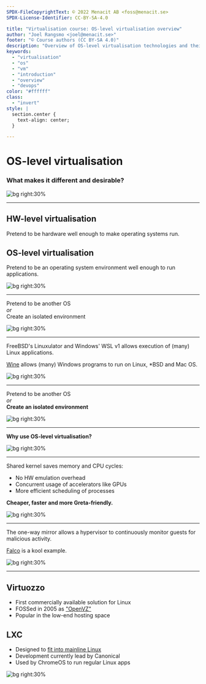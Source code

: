 ```yaml
---
SPDX-FileCopyrightText: © 2022 Menacit AB <foss@menacit.se>
SPDX-License-Identifier: CC-BY-SA-4.0

title: "Virtualisation course: OS-level virtualisation overview"
author: "Joel Rangsmo <joel@menacit.se>"
footer: "© Course authors (CC BY-SA 4.0)"
description: "Overview of OS-level virtualisation technologies and their uses"
keywords:
  - "virtualisation"
  - "os"
  - "vm"
  - "introduction"
  - "overview"
  - "devops"
color: "#ffffff"
class:
  - "invert"
style: |
  section.center {
    text-align: center;
  }

---
```

<!-- _footer: "© Course authors (CC BY-SA 4.0) - Image: © Wendelin Jacober (CC0 1.0)" -->
# OS-level virtualisation
### What makes it different and desirable?

![bg right:30%](images/17-cyberpunk_mirrors.jpg)

<!--
- Up until this point, we've mostly talked about things from a HW-level virtualisation perspective

Segue: May be time to refresh the differences between HW-level and OS-level
-->

---
<!-- _footer: "© Course authors (CC BY-SA 4.0) - Image: © Dennis van Zuijlekom (CC BY-SA 2.0)" -->
## HW-level virtualisation
Pretend to be hardware well enough to make operating systems run.

## OS-level virtualisation
Pretend to be an operating system environment well enough to run applications.

![bg right:30%](images/17-lock_pin.jpg)

<!--
- In general, developers and companies don't care much if the OS believes it's running on HW,
they just want to run their application stacks

- The goal of OS-level virtualisation is to convince users and applications, not OSes

- OS-level instances are often called "containers", I try to not use the term as it is a bit
confusing and could mean mean other things (more about that later)

Segue: To further complicate things, we can create sub-groups of OS-level virt...
-->

---
<!-- _footer: "© Course authors (CC BY-SA 4.0) - Image: © Pelle Sten (CC BY 2.0)" -->
Pretend to be another OS  
_or_  
Create an isolated environment

![bg right:30%](images/17-galley_carts.jpg)

<!--
- Basically what the slide says
-->

---
<!-- _footer: "© Course authors (CC BY-SA 4.0) - Image: © Pelle Sten (CC BY 2.0)" -->
FreeBSD's Linuxulator and Windows' WSL v1 allows execution of (many) Linux applications. 
  
[Wine](https://www.winehq.org/) allows (many) Windows programs to run on Linux, \*BSD and Mac OS.

![bg right:30%](images/17-silo.jpg)

<!--
- Syscalls are translated from Linux to FreeBSD or Windows syscalls

- Some other parts of the system are also emulated to create the illusion of running on Linux

- Linux on x86_64 has over 300 different syscalls that have many different options. It's quite hard
to fully emulate this and implement the same quirky behavior as on Linux

- FreeBSD is stuck on an old version of Linux and WSL v2 changed to running HW-level virtualised
Linux kernels instead

- Wine has gotten a lot better during the last couple of years since Valve (developers of Steam and
games like Counter-Strike) got involved to make software run on Steam deck
(https://www.steamdeck.com)

- Far from problem free, but can be very useful
-->

---
<!-- _footer: "© Course authors (CC BY-SA 4.0) - Image: © Pelle Sten (CC BY 2.0)" -->
Pretend to be another OS  
_or_  
**Create an isolated environment**

![bg right:30%](images/17-galley_carts.jpg)

<!--
- Our main focus will be virtualising the same OS as the host, this is by far most common
-->

---
<!-- _footer: "© Course authors (CC BY-SA 4.0) - Image: © Rolf Dietrich Brecher (CC BY 2.0)" -->
**Why use OS-level virtualisation?**

![bg right:30%](images/17-insect.jpg)

<!--
- What motivates us to use OS-level instead of HW-level? We already got a solution

Segue: Well, there are several benefits...
-->

---
<!-- _footer: "© Course authors (CC BY-SA 4.0) - Image: © Freed eXplorer (CC BY 2.0)" -->
Shared kernel saves memory and CPU cycles:
- No HW emulation overhead
- Concurrent usage of accelerators like GPUs
- More efficient scheduling of processes

**Cheaper, faster and more Greta-friendly.**

![bg right:30%](images/17-tunnel.jpg)

<!--
- As we don't need to pretend to be hardware, we can get rid of emulation layers that cause a lot
of overhead. Applications can get more or less direct access (while restrict) access to actual HW

- When running HW-level virt, each guest runs it's own OS kernel. This requires RAM and
processor capacity. 

- The same kernel is used by the host and all guests, shaving of the overhead

- This also enables concurrent sharing of HW devices that could otherwise only be used by one
HW-level guest at a time

- Efficiently sharing resources among HW-level VMs is hard, as the hypervisor has fairly limited
knowledge what goes on inside each guest. Are they using RAM because they need to or because of
caching? Are the processes using CPU batch jobs that could be give less priority?

- For the hypervisor, OS-level virtualisation is a bit like a one-way mirror: it can see everything
going on in the guests but not the other way around

- This allows the hypervisor to treat all programs running in guests as regular processes and
efficiently schedule them

- All in all, these shared kernel benefits allows much higher density of guests

Segue: The one-way mirrorness has other benefits as well...
-->

---
<!-- _footer: "© Course authors (CC BY-SA 4.0) - Image: © NASA/Chris Gunn (CC BY 2.0)" -->
The one-way mirror allows a hypervisor to continuously monitor guests for malicious activity.  
  
[Falco](https://falco.org) is a kool example.

![bg right:30%](images/17-james_webb.jpg)

<!--
- While it's true that HW-level hypervisors can typically snoop on guests (as we've discussed),
in-practice it is a bit cumbersome and involves quite a bit of overhead

- As the host has great insight into what is happening in OS-level guests, activity can be
observed

- Falco is an Intrusion Detection System (IDS) for OS-level virtualisation on Linux (specifically
containers, we'll talk more about that later). You can configure it to alert you when specific
applications are run and abnormal behavior occurs: Should your web server really spawn a port
scanner process?

Segue: Enough about the benefits, what are our options?
-->

---
<!-- _footer: "© Course authors (CC BY-SA 4.0) - Image: © Pelle Sten (CC BY 2.0)" -->
## Virtuozzo
- First commercially available solution for Linux
- FOSSed in 2005 as ["OpenVZ"](https://openvz.org/)
- Popular in the low-end hosting space

## LXC
- Designed to [fit into mainline Linux](https://en.wikipedia.org/wiki/Linux_kernel#Mainline_Linux)
- Development currently lead by Canonical
- Used by ChromeOS to run regular Linux apps

![bg right:30%](images/17-spheres.jpg)

<!--
- We've already talked a bit about FreeBSD jails (see "Types of virtualisation" presentation)

- Limit ourselves to Linux, no really wide-spread solutions for Windows

- Virtuozzo is often shorted to just VZ

- Very early solution that showed great potential

- Required use of proprietary software with license fees and a heavily patched Linux kernel,
which mayhaps prevented it from being more widely used

- The core was open-sourced as "OpenVZ", still quite tightly tied to the SWsoft company

- Still quite popular today, especially in web hosting and for cheap VPSes as it allows great
density of guests on a single node

- A bit quirky behavior sometimes, applications didn't always behave as expected. Full HW-level
virtualisation probably seemed easier for many users (as they were used to one OS on a physical
server)

- As stated, one of the things preventing wide-spread adoption was that the development and
community was heavily controlled by SWSoft. You had to use a kernel with their patches, which was
somewhat limiting

- LXC was initially developed by IBM and other parties with the goal of only using (or at least
directly upstreaming) functionality in the Linux kernel (more about that later)

- Canonical are the makers of Ubuntu and it's where its most tightly integrated
-->
